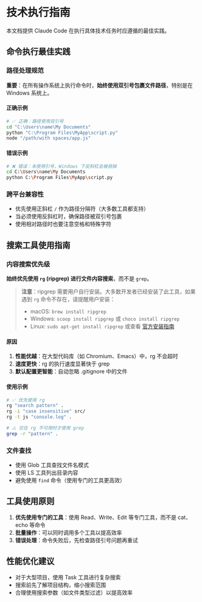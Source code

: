 # 技术执行指南

本文档提供 Claude Code 在执行具体技术任务时应遵循的最佳实践。

## 命令执行最佳实践

### 路径处理规范

**重要**：在所有操作系统上执行命令时，**始终使用双引号包裹文件路径**，特别是在 Windows 系统上。

#### 正确示例
```bash
# ✅ 正确：路径使用双引号
cd "C:\Users\name\My Documents"
python "C:\Program Files\MyApp\script.py"
node "/path/with spaces/app.js"
```

#### 错误示例
```bash
# ❌ 错误：未使用引号，Windows 下反斜杠会被吞掉
cd C:\Users\name\My Documents
python C:\Program Files\MyApp\script.py
```

### 跨平台兼容性

- 优先使用正斜杠 `/` 作为路径分隔符（大多数工具都支持）
- 当必须使用反斜杠时，确保路径被双引号包裹
- 使用相对路径时也要注意空格和特殊字符

## 搜索工具使用指南

### 内容搜索优先级

**始终优先使用 `rg` (ripgrep) 进行文件内容搜索**，而不是 `grep`。

> **注意**：ripgrep 需要用户自行安装。大多数开发者已经安装了此工具，如果遇到 `rg` 命令不存在，请提醒用户安装：
> - macOS: `brew install ripgrep`
> - Windows: `scoop install ripgrep` 或 `choco install ripgrep`
> - Linux: `sudo apt-get install ripgrep` 或查看 [官方安装指南](https://github.com/BurntSushi/ripgrep#installation)

#### 原因
1. **性能优越**：在大型代码库（如 Chromium、Emacs）中，rg 不会超时
2. **速度更快**：rg 的执行速度显著快于 grep
3. **默认配置更智能**：自动忽略 .gitignore 中的文件

#### 使用示例
```bash
# ✅ 优先使用 rg
rg "search pattern" .
rg -i "case insensitive" src/
rg -t js "console.log" .

# ⚠️ 仅在 rg 不可用时才使用 grep
grep -r "pattern" .
```

### 文件查找
- 使用 Glob 工具查找文件名模式
- 使用 LS 工具列出目录内容
- 避免使用 `find` 命令（使用专门的工具更高效）

## 工具使用原则

1. **优先使用专门的工具**：使用 Read、Write、Edit 等专门工具，而不是 cat、echo 等命令
2. **批量操作**：可以同时调用多个工具以提高效率
3. **错误处理**：命令失败后，先检查路径引号问题再重试

## 性能优化建议

- 对于大型项目，使用 Task 工具进行复杂搜索
- 搜索前先了解项目结构，缩小搜索范围
- 合理使用搜索参数（如文件类型过滤）以提高效率